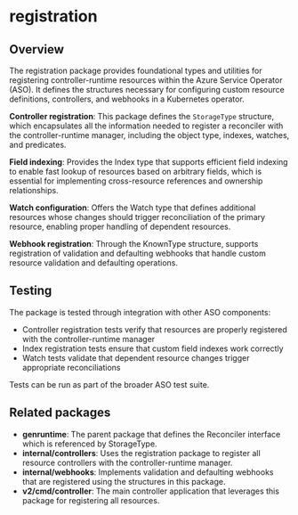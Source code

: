 # registration

## Overview

The registration package provides foundational types and utilities for registering controller-runtime resources within the Azure Service Operator (ASO). It defines the structures necessary for configuring custom resource definitions, controllers, and webhooks in a Kubernetes operator.

**Controller registration**: This package defines the `StorageType` structure, which encapsulates all the information needed to register a reconciler with the controller-runtime manager, including the object type, indexes, watches, and predicates.

**Field indexing**: Provides the Index type that supports efficient field indexing to enable fast lookup of resources based on arbitrary fields, which is essential for implementing cross-resource references and ownership relationships.

**Watch configuration**: Offers the Watch type that defines additional resources whose changes should trigger reconciliation of the primary resource, enabling proper handling of dependent resources.

**Webhook registration**: Through the KnownType structure, supports registration of validation and defaulting webhooks that handle custom resource validation and defaulting operations.

## Testing

The package is tested through integration with other ASO components:

* Controller registration tests verify that resources are properly registered with the controller-runtime manager
* Index registration tests ensure that custom field indexes work correctly
* Watch tests validate that dependent resource changes trigger appropriate reconciliations

Tests can be run as part of the broader ASO test suite.

## Related packages

* **genruntime**: The parent package that defines the Reconciler interface which is referenced by StorageType.
* **internal/controllers**: Uses the registration package to register all resource controllers with the controller-runtime manager.
* **internal/webhooks**: Implements validation and defaulting webhooks that are registered using the structures in this package.
* **v2/cmd/controller**: The main controller application that leverages this package for registering all resources.
